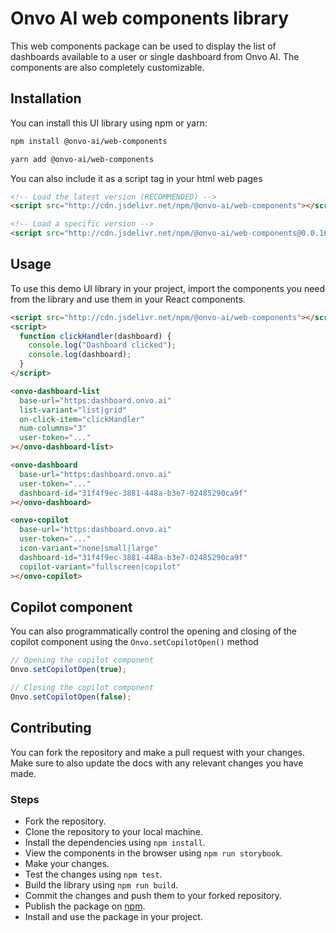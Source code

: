 # Onvo AI web components library

This web components package can be used to display the list of dashboards available to a user or single dashboard from Onvo AI. The components are also completely customizable.

## Installation

You can install this UI library using npm or yarn:

```bash
npm install @onvo-ai/web-components
```

```bash
yarn add @onvo-ai/web-components
```

You can also include it as a script tag in your html web pages

```html
<!-- Load the latest version (RECOMMENDED) -->
<script src="http://cdn.jsdelivr.net/npm/@onvo-ai/web-components"></script>

<!-- Load a specific version -->
<script src="http://cdn.jsdelivr.net/npm/@onvo-ai/web-components@0.0.16"></script>
```

## Usage

To use this demo UI library in your project, import the components you need from the library and use them in your React components.

```html
<script src="http://cdn.jsdelivr.net/npm/@onvo-ai/web-components"></script>
<script>
  function clickHandler(dashboard) {
    console.log("Dashboard clicked");
    console.log(dashboard);
  }
</script>

<onvo-dashboard-list
  base-url="https:dashboard.onvo.ai"
  list-variant="list|grid"
  on-click-item="clickHandler"
  num-columns="3"
  user-token="..."
></onvo-dashboard-list>

<onvo-dashboard
  base-url="https:dashboard.onvo.ai"
  user-token="..."
  dashboard-id="31f4f9ec-3881-448a-b3e7-02485290ca9f"
></onvo-dashboard>

<onvo-copilot
  base-url="https:dashboard.onvo.ai"
  user-token="..."
  icon-variant="none|small|large"
  dashboard-id="31f4f9ec-3881-448a-b3e7-02485290ca9f"
  copilot-variant="fullscreen|copilot"
></onvo-copilot>
```

## Copilot component

You can also programmatically control the opening and closing of the copilot component using the `Onvo.setCopilotOpen()` method

```javascript
// Opening the copilot component
Onvo.setCopilotOpen(true);

// Closing the copilot component
Onvo.setCopilotOpen(false);
```

## Contributing

You can fork the repository and make a pull request with your changes. Make sure to also update the docs with any relevant changes you have made.

### Steps

- Fork the repository.
- Clone the repository to your local machine.
- Install the dependencies using `npm install`.
- View the components in the browser using `npm run storybook`.
- Make your changes.
- Test the changes using `npm test`.
- Build the library using `npm run build`.
- Commit the changes and push them to your forked repository.
- Publish the package on [npm](https://www.npmjs.com/).
- Install and use the package in your project.
